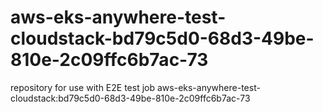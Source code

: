 # aws-eks-anywhere-test-cloudstack-bd79c5d0-68d3-49be-810e-2c09ffc6b7ac-73
repository for use with E2E test job aws-eks-anywhere-test-cloudstack:bd79c5d0-68d3-49be-810e-2c09ffc6b7ac-73
